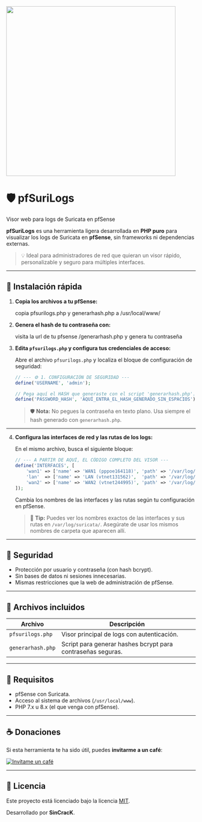 <img src="https://github.com/user-attachments/assets/5726fab7-e528-479a-8461-d2379acf50b3" width="450">


# 🛡️ pfSuriLogs 

Visor web para logs de Suricata en pfSense

**pfSuriLogs** es una herramienta ligera desarrollada en **PHP puro** para visualizar los logs de Suricata en **pfSense**, sin frameworks ni dependencias externas.

> 💡 Ideal para administradores de red que quieran un visor rápido, personalizable y seguro para múltiples interfaces.

---

## 🚀 Instalación rápida

1. **Copia los archivos a tu pfSense:**
   
   copia pfsurilogs.php y generarhash.php a /usr/local/www/
   

2. **Genera el hash de tu contraseña con:**
   
   visita la url de tu pfsense /generarhash.php y genera tu contraseña
   

3. **Edita `pfsurilogs.php` y configura tus credenciales de acceso:**

   Abre el archivo `pfsurilogs.php` y localiza el bloque de configuración de seguridad:

   ```php
   // --- ⚙️ 1. CONFIGURACIÓN DE SEGURIDAD ---
   define('USERNAME', 'admin'); 

   // Pega aquí el HASH que generaste con el script 'generarhash.php'.
   define('PASSWORD_HASH', 'AQUÍ_ENTRA_EL_HASH_GENERADO_SIN_ESPACIOS');
   ```

   > 🛡️ **Nota:** No pegues la contraseña en texto plano. Usa siempre el hash generado con `generarhash.php`.

---

4. **Configura las interfaces de red y las rutas de los logs:**

   En el mismo archivo, busca el siguiente bloque:

   ```php
   // --- A PARTIR DE AQUÍ, EL CÓDIGO COMPLETO DEL VISOR ---
   define('INTERFACES', [
       'wan1' => ['name' => 'WAN1 (pppoe164118)', 'path' => '/var/log/suricata/suricata_pppoe164118/'],
       'lan'  => ['name' => 'LAN (vtnet131562)',  'path' => '/var/log/suricata/suricata_vtnet131562/'],
       'wan2' => ['name' => 'WAN2 (vtnet244995)', 'path' => '/var/log/suricata/suricata_vtnet244995/'],
   ]);
   ```

   Cambia los nombres de las interfaces y las rutas según tu configuración en pfSense.

   > 📁 **Tip:** Puedes ver los nombres exactos de las interfaces y sus rutas en `/var/log/suricata/`. Asegúrate de usar los mismos nombres de carpeta que aparecen allí.


---

## 🔐 Seguridad

- Protección por usuario y contraseña (con hash bcrypt).
- Sin bases de datos ni sesiones innecesarias.
- Mismas restricciones que la web de administración de pfSense.

---

## 📂 Archivos incluidos

| Archivo             | Descripción                                                |
|---------------------|------------------------------------------------------------|
| `pfsurilogs.php`     | Visor principal de logs con autenticación.                 |
| `generarhash.php`    | Script para generar hashes bcrypt para contraseñas seguras.|

---

## 🧰 Requisitos

- pfSense con Suricata.
- Acceso al sistema de archivos (`/usr/local/www`).
- PHP 7.x u 8.x (el que venga con pfSense).

---

## ☕ Donaciones

Si esta herramienta te ha sido útil, puedes **invitarme a un café**:

[![Invítame un café](https://img.shields.io/badge/Invítame_un_café-FF813F?style=for-the-badge&logo=buy-me-a-coffee&logoColor=white)](https://www.paypal.me/SinCracK)

---

## 📄 Licencia

Este proyecto está licenciado bajo la licencia [MIT](LICENSE).

Desarrollado por **SinCracK**.
